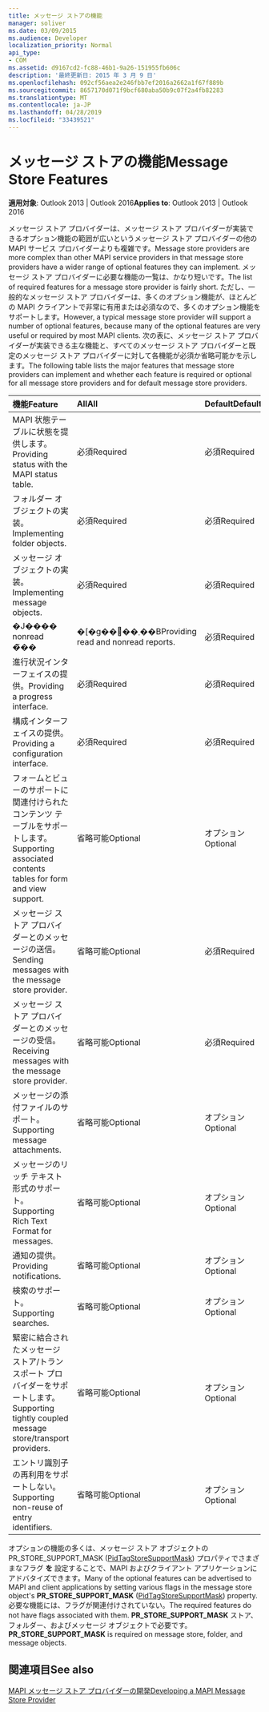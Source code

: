 ```yaml
---
title: メッセージ ストアの機能
manager: soliver
ms.date: 03/09/2015
ms.audience: Developer
localization_priority: Normal
api_type:
- COM
ms.assetid: d9167cd2-fc88-46b1-9a26-151955fb606c
description: '最終更新日: 2015 年 3 月 9 日'
ms.openlocfilehash: 092cf56aea2e246fbb7ef2016a2662a1f67f889b
ms.sourcegitcommit: 8657170d071f9bcf680aba50b9c07f2a4fb82283
ms.translationtype: MT
ms.contentlocale: ja-JP
ms.lasthandoff: 04/28/2019
ms.locfileid: "33439521"
---
```

# <a name="message-store-features"></a><span data-ttu-id="67944-103">メッセージ ストアの機能</span><span class="sxs-lookup"><span data-stu-id="67944-103">Message Store Features</span></span>

  
  
<span data-ttu-id="67944-104">**適用対象**: Outlook 2013 | Outlook 2016</span><span class="sxs-lookup"><span data-stu-id="67944-104">**Applies to**: Outlook 2013 | Outlook 2016</span></span> 
  
<span data-ttu-id="67944-105">メッセージ ストア プロバイダーは、メッセージ ストア プロバイダーが実装できるオプション機能の範囲が広いというメッセージ ストア プロバイダーの他の MAPI サービス プロバイダーよりも複雑です。</span><span class="sxs-lookup"><span data-stu-id="67944-105">Message store providers are more complex than other MAPI service providers in that message store providers have a wider range of optional features they can implement.</span></span> <span data-ttu-id="67944-106">メッセージ ストア プロバイダーに必要な機能の一覧は、かなり短いです。</span><span class="sxs-lookup"><span data-stu-id="67944-106">The list of required features for a message store provider is fairly short.</span></span> <span data-ttu-id="67944-107">ただし、一般的なメッセージ ストア プロバイダーは、多くのオプション機能が、ほとんどの MAPI クライアントで非常に有用または必須なので、多くのオプション機能をサポートします。</span><span class="sxs-lookup"><span data-stu-id="67944-107">However, a typical message store provider will support a number of optional features, because many of the optional features are very useful or required by most MAPI clients.</span></span> <span data-ttu-id="67944-108">次の表に、メッセージ ストア プロバイダーが実装できる主な機能と、すべてのメッセージ ストア プロバイダーと既定のメッセージ ストア プロバイダーに対して各機能が必須か省略可能かを示します。</span><span class="sxs-lookup"><span data-stu-id="67944-108">The following table lists the major features that message store providers can implement and whether each feature is required or optional for all message store providers and for default message store providers.</span></span>
  
|<span data-ttu-id="67944-109">**機能**</span><span class="sxs-lookup"><span data-stu-id="67944-109">**Feature**</span></span>|<span data-ttu-id="67944-110">**All**</span><span class="sxs-lookup"><span data-stu-id="67944-110">**All**</span></span>|<span data-ttu-id="67944-111">**Default**</span><span class="sxs-lookup"><span data-stu-id="67944-111">**Default**</span></span>|
|:-----|:-----|:-----|
|<span data-ttu-id="67944-112">MAPI 状態テーブルに状態を提供します。</span><span class="sxs-lookup"><span data-stu-id="67944-112">Providing status with the MAPI status table.</span></span>  <br/> |<span data-ttu-id="67944-113">必須</span><span class="sxs-lookup"><span data-stu-id="67944-113">Required</span></span>  <br/> |<span data-ttu-id="67944-114">必須</span><span class="sxs-lookup"><span data-stu-id="67944-114">Required</span></span>  <br/> |
|<span data-ttu-id="67944-115">フォルダー オブジェクトの実装。</span><span class="sxs-lookup"><span data-stu-id="67944-115">Implementing folder objects.</span></span>  <br/> |<span data-ttu-id="67944-116">必須</span><span class="sxs-lookup"><span data-stu-id="67944-116">Required</span></span>  <br/> |<span data-ttu-id="67944-117">必須</span><span class="sxs-lookup"><span data-stu-id="67944-117">Required</span></span>  <br/> |
|<span data-ttu-id="67944-118">メッセージ オブジェクトの実装。</span><span class="sxs-lookup"><span data-stu-id="67944-118">Implementing message objects.</span></span>  <br/> |<span data-ttu-id="67944-119">必須</span><span class="sxs-lookup"><span data-stu-id="67944-119">Required</span></span>  <br/> |<span data-ttu-id="67944-120">必須</span><span class="sxs-lookup"><span data-stu-id="67944-120">Required</span></span>  <br/> |
|<span data-ttu-id="67944-121">�J���� nonread �̃��|�[�g��񋟂��܂��B</span><span class="sxs-lookup"><span data-stu-id="67944-121">Providing read and nonread reports.</span></span>  <br/> |<span data-ttu-id="67944-122">必須</span><span class="sxs-lookup"><span data-stu-id="67944-122">Required</span></span>  <br/> |<span data-ttu-id="67944-123">必須</span><span class="sxs-lookup"><span data-stu-id="67944-123">Required</span></span>  <br/> |
|<span data-ttu-id="67944-124">進行状況インターフェイスの提供。</span><span class="sxs-lookup"><span data-stu-id="67944-124">Providing a progress interface.</span></span>  <br/> |<span data-ttu-id="67944-125">必須</span><span class="sxs-lookup"><span data-stu-id="67944-125">Required</span></span>  <br/> |<span data-ttu-id="67944-126">必須</span><span class="sxs-lookup"><span data-stu-id="67944-126">Required</span></span>  <br/> |
|<span data-ttu-id="67944-127">構成インターフェイスの提供。</span><span class="sxs-lookup"><span data-stu-id="67944-127">Providing a configuration interface.</span></span>  <br/> |<span data-ttu-id="67944-128">必須</span><span class="sxs-lookup"><span data-stu-id="67944-128">Required</span></span>  <br/> |<span data-ttu-id="67944-129">必須</span><span class="sxs-lookup"><span data-stu-id="67944-129">Required</span></span>  <br/> |
|<span data-ttu-id="67944-130">フォームとビューのサポートに関連付けられたコンテンツ テーブルをサポートします。</span><span class="sxs-lookup"><span data-stu-id="67944-130">Supporting associated contents tables for form and view support.</span></span>  <br/> |<span data-ttu-id="67944-131">省略可能</span><span class="sxs-lookup"><span data-stu-id="67944-131">Optional</span></span>  <br/> |<span data-ttu-id="67944-132">オプション</span><span class="sxs-lookup"><span data-stu-id="67944-132">Optional</span></span>  <br/> |
|<span data-ttu-id="67944-133">メッセージ ストア プロバイダーとのメッセージの送信。</span><span class="sxs-lookup"><span data-stu-id="67944-133">Sending messages with the message store provider.</span></span>  <br/> |<span data-ttu-id="67944-134">省略可能</span><span class="sxs-lookup"><span data-stu-id="67944-134">Optional</span></span>  <br/> |<span data-ttu-id="67944-135">必須</span><span class="sxs-lookup"><span data-stu-id="67944-135">Required</span></span>  <br/> |
|<span data-ttu-id="67944-136">メッセージ ストア プロバイダーとのメッセージの受信。</span><span class="sxs-lookup"><span data-stu-id="67944-136">Receiving messages with the message store provider.</span></span>  <br/> |<span data-ttu-id="67944-137">省略可能</span><span class="sxs-lookup"><span data-stu-id="67944-137">Optional</span></span>  <br/> |<span data-ttu-id="67944-138">必須</span><span class="sxs-lookup"><span data-stu-id="67944-138">Required</span></span>  <br/> |
|<span data-ttu-id="67944-139">メッセージの添付ファイルのサポート。</span><span class="sxs-lookup"><span data-stu-id="67944-139">Supporting message attachments.</span></span>  <br/> |<span data-ttu-id="67944-140">省略可能</span><span class="sxs-lookup"><span data-stu-id="67944-140">Optional</span></span>  <br/> |<span data-ttu-id="67944-141">オプション</span><span class="sxs-lookup"><span data-stu-id="67944-141">Optional</span></span>  <br/> |
|<span data-ttu-id="67944-142">メッセージのリッチ テキスト形式のサポート。</span><span class="sxs-lookup"><span data-stu-id="67944-142">Supporting Rich Text Format for messages.</span></span>  <br/> |<span data-ttu-id="67944-143">省略可能</span><span class="sxs-lookup"><span data-stu-id="67944-143">Optional</span></span>  <br/> |<span data-ttu-id="67944-144">オプション</span><span class="sxs-lookup"><span data-stu-id="67944-144">Optional</span></span>  <br/> |
|<span data-ttu-id="67944-145">通知の提供。</span><span class="sxs-lookup"><span data-stu-id="67944-145">Providing notifications.</span></span>  <br/> |<span data-ttu-id="67944-146">省略可能</span><span class="sxs-lookup"><span data-stu-id="67944-146">Optional</span></span>  <br/> |<span data-ttu-id="67944-147">オプション</span><span class="sxs-lookup"><span data-stu-id="67944-147">Optional</span></span>  <br/> |
|<span data-ttu-id="67944-148">検索のサポート。</span><span class="sxs-lookup"><span data-stu-id="67944-148">Supporting searches.</span></span>  <br/> |<span data-ttu-id="67944-149">省略可能</span><span class="sxs-lookup"><span data-stu-id="67944-149">Optional</span></span>  <br/> |<span data-ttu-id="67944-150">オプション</span><span class="sxs-lookup"><span data-stu-id="67944-150">Optional</span></span>  <br/> |
|<span data-ttu-id="67944-151">緊密に結合されたメッセージ ストア/トランスポート プロバイダーをサポートします。</span><span class="sxs-lookup"><span data-stu-id="67944-151">Supporting tightly coupled message store/transport providers.</span></span>  <br/> |<span data-ttu-id="67944-152">省略可能</span><span class="sxs-lookup"><span data-stu-id="67944-152">Optional</span></span>  <br/> |<span data-ttu-id="67944-153">オプション</span><span class="sxs-lookup"><span data-stu-id="67944-153">Optional</span></span>  <br/> |
|<span data-ttu-id="67944-154">エントリ識別子の再利用をサポートしない。</span><span class="sxs-lookup"><span data-stu-id="67944-154">Supporting non-reuse of entry identifiers.</span></span>  <br/> |<span data-ttu-id="67944-155">省略可能</span><span class="sxs-lookup"><span data-stu-id="67944-155">Optional</span></span>  <br/> |<span data-ttu-id="67944-156">オプション</span><span class="sxs-lookup"><span data-stu-id="67944-156">Optional</span></span>  <br/> |
   
<span data-ttu-id="67944-157">オプションの機能の多くは、メッセージ ストア オブジェクトの PR_STORE_SUPPORT_MASK ([PidTagStoreSupportMask](pidtagstoresupportmask-canonical-property.md)) プロパティでさまざまなフラグ **を** 設定することで、MAPI およびクライアント アプリケーションにアドバタイズできます。</span><span class="sxs-lookup"><span data-stu-id="67944-157">Many of the optional features can be advertised to MAPI and client applications by setting various flags in the message store object's **PR_STORE_SUPPORT_MASK** ([PidTagStoreSupportMask](pidtagstoresupportmask-canonical-property.md)) property.</span></span> <span data-ttu-id="67944-158">必要な機能には、フラグが関連付けされていない。</span><span class="sxs-lookup"><span data-stu-id="67944-158">The required features do not have flags associated with them.</span></span> <span data-ttu-id="67944-159">**PR_STORE_SUPPORT_MASK** ストア、フォルダー、およびメッセージ オブジェクトで必要です。</span><span class="sxs-lookup"><span data-stu-id="67944-159">**PR_STORE_SUPPORT_MASK** is required on message store, folder, and message objects.</span></span> 
  
## <a name="see-also"></a><span data-ttu-id="67944-160">関連項目</span><span class="sxs-lookup"><span data-stu-id="67944-160">See also</span></span>



[<span data-ttu-id="67944-161">MAPI メッセージ ストア プロバイダーの開発</span><span class="sxs-lookup"><span data-stu-id="67944-161">Developing a MAPI Message Store Provider</span></span>](developing-a-mapi-message-store-provider.md)

